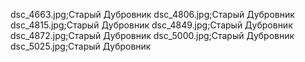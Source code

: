 dsc_4663.jpg;Старый Дубровник
dsc_4806.jpg;Старый Дубровник
dsc_4815.jpg;Старый Дубровник
dsc_4849.jpg;Старый Дубровник
dsc_4872.jpg;Старый Дубровник
dsc_5000.jpg;Старый Дубровник
dsc_5025.jpg;Старый Дубровник